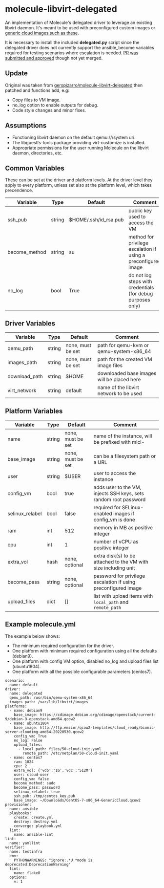 molecule-libvirt-delegated
==========================

An implementation of Molecule's delegated driver to leverage an existing libvirt daemon. It's meant to be used with
preconfigured  custom images or
[generic cloud images such as these](https://docs.openstack.org/image-guide/obtain-images.html).

It is necessary to install the included **delegated.py** script since the delegated driver does not currently support
the ansible_become variables required for testing scenarios where escalation is needed.
[PR was submitted and approved](https://github.com/ansible/molecule/pull/1738) though not yet merged.


Update
------

Original was taken from
[geropizarro/molecule-libvirt-delegated](https://github.com/geropizarro/molecule-libvirt-delegated)
then patched and functions add, e.g:
  - Copy files to VM image.
  - no_log option to enable outputs for debug.
  - Code style changes and minor fixes.


Assumptions
-----------

- Functioning libvirt daemon on the default qemu:///system uri.
- The libguestfs-tools package providing virt-customize is installed.
- Appropriate permissions for the user running Molecule on the libvirt daemon, directories, etc.


Common Variables
-----------------

These can be set at the driver and platform levels. At the driver level they apply to every platform, unless set also
at the platform level, which takes precendence.

| Variable      | Type   | Default               | Comment                                                        |
|---------------|--------|-----------------------|----------------------------------------------------------------|
| ssh_pub       | string | $HOME/.ssh/id_rsa.pub | public key used to access the VM                               |
| become_method | string | su                    | method for privilege escalation if using a preconfigured image |
| no_log        | bool   | True                  | do not log steps with credentials (for debug purposes only)    |


Driver Variables
----------------

| Variable      | Type   | Default           | Comment                                    |
|---------------|--------|-------------------|--------------------------------------------|
| qemu_path     | string | none, must be set | path for qemu-kvm or qemu-system-x86_64    |
| images_path   | string | none, must be set | path for the created VM image files        |
| download_path | string | $HOME             | downloaded base images will be placed here |
| virt_network  | string | default           | name of the libvirt network to be used     |


Platform Variables
------------------

| Variable        | Type   | Default           | Comment                                                          |
|-----------------|--------|-------------------|------------------------------------------------------------------|
| name            | string | none, must be set | name of the instance, will be prefixed with mlcl-                |
| base_image      | string | none, must be set | can be a filesystem path or a URL                                |
| user            | string | $USER             | user to access the instance                                      |
| config_vm       | bool   | true              | adds user to the VM, injects SSH keys, sets random root password |
| selinux_relabel | bool   | false             | required for SELinux-enabled images if config_vm is done         | 
| ram             | int    | 512               | memory in MB as positive integer                                 |
| cpu             | int    | 1                 | number of vCPU as positive integer                               |
| extra_vol       | hash   | none, optional    | extra disk(s) to be attached to the VM with size including unit  |
| become_pass     | string | none, optional    | password for privilege escalation if using preconfigured image   |
| upload_files    | dict   | []                | list with upload items with `local_path` and `remote_path`       |


Example molecule.yml
--------------------

The example below shows:

- The minimum required configuration for the driver.
- One platform with minimum required configuration using all the defaults (debian9).
- One platform with config VM option, disabled no_log and upload files list (ubuntu1804).
- One platform with all the possible configurable parameters (centos7).

```
scenario:
  name: default
driver:
  name: delegated
  qemu_path: /usr/bin/qemu-system-x86_64  
  images_path: /var/lib/libvirt/images
platforms:
  - name: debian9
    base_image: https://cdimage.debian.org/cdimage/openstack/current-9/debian-9-openstack-amd64.qcow2
  - name: ubuntu1804
    base_image: http://ftp.emzior/qcow2-templates/cloud_ready/bionic-server-cloudimg-amd64-20220530.qcow2
    config_vm: True
    no_log: False
    upload_files:
      - local_path: files/50-cloud-init.yaml
        remote_path: /etc/netplan/50-cloud-init.yaml
  - name: centos7
    ram: 1024
    cpu: 2
    extra_vol: {'vdb':'1G','vdc':'512M'}
    user: cloud-user
    config_vm: false
    become_method: sudo
    become_pass: password
    selinux_relabel: true
    ssh_pub: /tmp/centos_key.pub
    base_image: ~/Downloads/CentOS-7-x86_64-GenericCloud.qcow2
provisioner:
  name: ansible
  playbooks:
    create: create.yml
    destroy: destroy.yml
    converge: playbook.yml
  lint:
    name: ansible-lint
lint:
  name: yamllint
verifier:
  name: testinfra
  env:
    PYTHONWARNINGS: "ignore:.*U.*mode is deprecated:DeprecationWarning"
  lint:
    name: flake8
  options:
    v: 1
```
